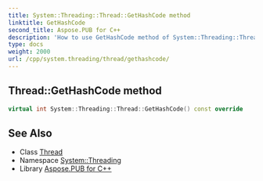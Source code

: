 ```yaml
---
title: System::Threading::Thread::GetHashCode method
linktitle: GetHashCode
second_title: Aspose.PUB for C++
description: 'How to use GetHashCode method of System::Threading::Thread class in C++.'
type: docs
weight: 2000
url: /cpp/system.threading/thread/gethashcode/
---
```

## Thread::GetHashCode method




```cpp
virtual int System::Threading::Thread::GetHashCode() const override
```


## See Also

* Class [Thread](../)
* Namespace [System::Threading](../../)
* Library [Aspose.PUB for C++](../../../)
